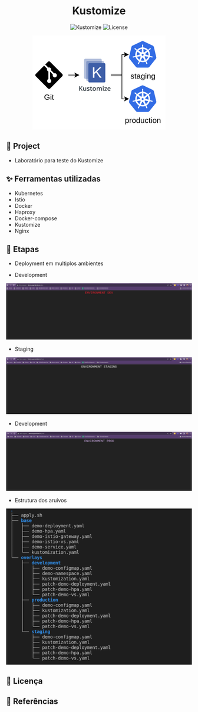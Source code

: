 <h1 align="center">Kustomize</h1>

<p align="center">
  <img alt="Kustomize" src="https://img.shields.io/static/v1?label=K8S&message=Kustomize&color=8257E5&labelColor=000000"  />
  <img alt="License" src="https://img.shields.io/static/v1?label=license&message=MIT&color=49AA26&labelColor=000000">
</p>

<p align="center">
  <img alt="k8s" src="images/kustomize.png">
</p>

## 🌱 Project

- Laboratório para teste do Kustomize

## ✨ Ferramentas utilizadas

- Kubernetes
- Istio
- Docker
- Haproxy
- Docker-compose
- Kustomize
- Nginx

## 🚀 Etapas

- Deployment em multiplos ambientes

- Development

<p align="center">
  <img alt="dev" src="images/dev.png">
</p>

- Staging

<p align="center">
  <img alt="dev" src="images/staging.png">
</p>

- Development

<p align="center">
  <img alt="prod" src="images/prod.png">
</p>

- Estrutura dos aruivos

<p align="center">
  <img alt="tree" src="images/tree.png">
</p>



## 📄 Licença

## 🙇 Referências

